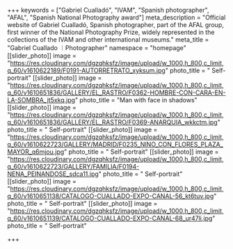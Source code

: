 +++
keywords = ["Gabriel Cualladó", "IVAM", "Spanish photographer", "AFAL", "Spanish National Photography award"]
meta_description = "Official website of Gabriel Cualladó, Spanish photographer, part of the AFAL group, first winner of the National Photography Prize, widely represented in the collections of the IVAM and other international museums."
meta_title = "Gabriel Cuallado ︱Photographer"
namespace = "homepage"
[[slider_photo]]
image = "https://res.cloudinary.com/dgzqhksfz/image/upload/w_1000,h_800,c_limit,q_60/v1610622189/F0191-AUTORRETRATO_xyksum.jpg"
photo_title = " Self-portrait"
[[slider_photo]]
image = "https://res.cloudinary.com/dgzqhksfz/image/upload/w_1000,h_800,c_limit,q_60/v1610651836/GALLERY/EL_RASTRO/F0362-HOMBRE-CON-CARA-EN-LA-SOMBRA_jt5xkq.jpg"
photo_title = "Man with face in shadows"
[[slider_photo]]
image = "https://res.cloudinary.com/dgzqhksfz/image/upload/w_1000,h_800,c_limit,q_60/v1610651836/GALLERY/EL_RASTRO/F0369-ANARQUIA_wkkctm.jpg"
photo_title = " Self-portrait"
[[slider_photo]]
image = "https://res.cloudinary.com/dgzqhksfz/image/upload/w_1000,h_800,c_limit,q_60/v1610622723/GALLERY/MADRID/F0235_NINO_CON_FLORES_PLAZA_MAYOR_q6mjou.jpg"
photo_title = " Self-portrait"
[[slider_photo]]
image = "https://res.cloudinary.com/dgzqhksfz/image/upload/w_1000,h_800,c_limit,q_60/v1610622723/GALLERY/FAMILIA/F0194-NENA_PEINANDOSE_sdca11.jpg"
photo_title = " Self-portrait"
[[slider_photo]]
image = "https://res.cloudinary.com/dgzqhksfz/image/upload/w_1000,h_800,c_limit,q_60/v1610651138/CATALOGO-CUALLADO-EXPO-CANAL-56_kt6tuv.jpg"
photo_title = " Self-portrait"
[[slider_photo]]
image = "https://res.cloudinary.com/dgzqhksfz/image/upload/w_1000,h_800,c_limit,q_60/v1610651139/CATALOGO-CUALLADO-EXPO-CANAL-68_ur47li.jpg"
photo_title = " Self-portrait"

+++
